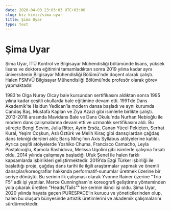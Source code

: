 ```yaml
---
date: 2020-04-03 23:03:03 UTC+03:00
slug: biz-kimiz/sima-uyar
title: Şima Uyar
type: text
---
```

# Şima Uyar

Şima Uyar, İTÜ Kontrol ve Bilgisayar Mühendisliği bölümünde
lisans, yüksek lisans ve doktora eğitimini tamamladıktan sonra
2019 yılına kadar aynı üniversitenin Bilgisayar Mühendisliği Bölümü'nde
doçent olarak çalıştı.
Halen FSMVÜ Bilgisayar Mühendisliği Bölümü’nde
profesör olarak görev yapmaktadır.

1983’te Olga Nuray Olcay bale kursundan sertifikasını aldıktan sonra
1995 yılına kadar çeşitli okullarda bale eğitimine devam etti.
1991’de Dans Akademik’te Haldun Yedican’la modern dansa başladı
ve aynı kurumda
Candaş Baş, Mustafa Kaplan ve Ziya Azazi gibi isimlerle birlikte çalıştı.
2013-2018 arasında Mavidans Bale ve Dans Okulu'nda
Nurhan Nebioğlu ile modern dans çalışmalarına devam etti
ve uzmanlık sertifikasını aldı.
Bu süreçte Bengi Sevim, Julia Ritter, Ayrin Ersöz, Canan Yücel Pekiçten,
Serhat Kural, Yeşim Coşkun, Aslı Öztürk ve Melih Kıraç gibi dansçılardan
çağdaş dans tekniği dersleri aldı;
Barış Mıhçı’nın Axis Syllabus atölyelerine katıldı.
Ayrıca çeşitli atölyelerde Yoshiko Chuma, Francisco Camacho,
Leyla Postalcıoğlu, Kamola Rashidova, Melissa Ugolini gibi isimlerle
çalışma fırsatı oldu.
2014 yılında çalışmaya başladığı Ufuk Şenel ile halen farklı kapsamlarda
işbirlikleri geliştirmektedir.
2019’da Ezgi Türker işbirliği ile başlattığı proje,
çağdaş dans tarihi ile ilgili araştırmalar yapmak
ve önemli dansçılar/koreograflar hakkında performatif-sunumlar üretmek
üzerine bir seriye dönüştü.
Bu serinin ilk çalışması olarak
Yvonne Rainer üzerine "Trio F5" adlı işi yaptılar.
Merce Cunningham’ın koreografi geliştirme yönteminden yola çıkarak üretilen
"Heads/Tails”" ise serinin ikinci işi oldu.
Şima Uyar, 2020 yılında hayata geçen
PURESPACE’in kurucu ve yöneticilerinden olup,
halen bu oluşum bünyesinde
artistik üretimlerini ve akademik çalışmalarını sürdürmektedir.
